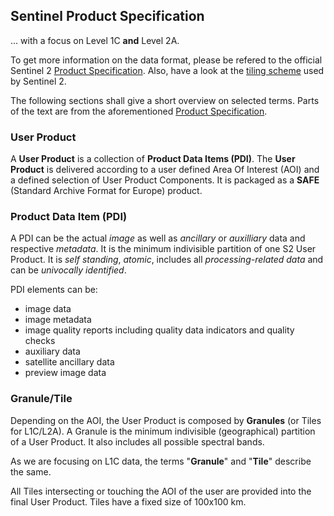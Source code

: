 ## Sentinel Product Specification

... with a focus on Level 1C **and** Level 2A.

To get more information on the data format, please be refered to the official
Sentinel 2 [Product Specification](https://www.google.at/url?sa=t&rct=j&q=&esrc=s&source=web&cd=2&cad=rja&uact=8&sqi=2&ved=0CCQQFjABahUKEwjB_5i834rIAhWDwxQKHRtVDdI&url=https%3A%2F%2Fsentinel.esa.int%2Fdocuments%2F247904%2F349490%2FS2_MSI_Product_Specification.pdf&usg=AFQjCNEI-gxDbhIpFaDPXq1e1NEZNRHoSQ&sig2=aUy9lsNqJlgCF3PLrA1vbQ&bvm=bv.103073922,d.bGQ). Also, have a look at the [tiling
scheme](https://github.com/ungarj/mapdocs/blob/master/geojson/sentinel_tiles.geojson) used by Sentinel 2.

The following sections shall give a short overview on selected terms. Parts of the text are from the aforementioned [Product Specification](https://www.google.at/url?sa=t&rct=j&q=&esrc=s&source=web&cd=2&cad=rja&uact=8&sqi=2&ved=0CCQQFjABahUKEwjB_5i834rIAhWDwxQKHRtVDdI&url=https%3A%2F%2Fsentinel.esa.int%2Fdocuments%2F247904%2F349490%2FS2_MSI_Product_Specification.pdf&usg=AFQjCNEI-gxDbhIpFaDPXq1e1NEZNRHoSQ&sig2=aUy9lsNqJlgCF3PLrA1vbQ&bvm=bv.103073922,d.bGQ).

### User Product

A **User Product** is a collection of **Product Data Items (PDI)**. The **User Product** is delivered according to a user defined Area Of Interest (AOI) and a defined selection of User Product Components. It is packaged as a **SAFE** (Standard Archive Format for Europe) product.

### Product Data Item (PDI)

A PDI can be the actual *image* as well as *ancillary* or *auxilliary* data and respective *metadata*. It is the minimum indivisible partition of one S2 User Product. It is *self standing*, *atomic*, includes all *processing-related data* and can be *univocally identified*.

PDI elements can be:
* image data
* image metadata
* image quality reports including quality data indicators and quality checks
* auxiliary data
* satellite ancillary data
* preview image data

### Granule/Tile

Depending on the AOI, the User Product is composed by **Granules** (or Tiles for L1C/L2A). A Granule is the minimum indivisible (geographical) partition of a User Product. It also includes all possible spectral bands.

As we are focusing on L1C data, the terms "**Granule**" and "**Tile**" describe the same.

All Tiles intersecting or touching the AOI of the user are provided into the final User Product. Tiles have a fixed size of 100x100 km.
